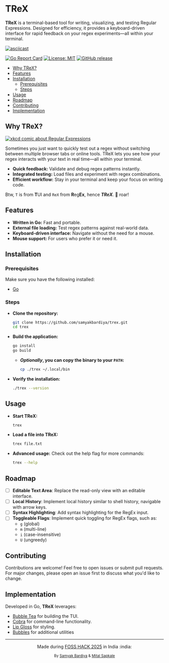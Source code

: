 # TReX

**TReX** is a terminal-based tool for writing, visualizing, and testing Regular
Expressions. Designed for efficiency, it provides a keyboard-driven interface
for rapid feedback on your regex experiments—all within your terminal.

[![asciicast](https://asciinema.org/a/704948.svg)](https://asciinema.org/a/704948)

[![Go Report Card](https://goreportcard.com/badge/github.com/samyakbardiya/trex)](https://goreportcard.com/report/github.com/samyakbardiya/trex) [![License: MIT](https://img.shields.io/badge/License-MIT-yellow.svg)](./LICENSE) [![GitHub release](https://img.shields.io/github/v/release/samyakbardiya/trex)](https://github.com/samyakbardiya/trex/releases)

<!-- toc -->

- [Why TReX?](#why-trex)
- [Features](#features)
- [Installation](#installation)
  * [Prerequisites](#prerequisites)
  * [Steps](#steps)
- [Usage](#usage)
- [Roadmap](#roadmap)
- [Contributing](#contributing)
- [Implementation](#implementation)

<!-- tocstop -->

## Why TReX?

[![xkcd comic about Regular Expressions](https://imgs.xkcd.com/comics/regular_expressions.png)](https://xkcd.com/208)

Sometimes you just want to quickly test out a regex without switching between
multiple browser tabs or online tools. TReX lets you see how your regex
interacts with your text in real time—all within your terminal.

- **Quick feedback:** Validate and debug regex patterns instantly.
- **Integrated testing:** Load files and experiment with regex combinations.
- **Efficient workflow:** Stay in your terminal and keep your focus on writing code.

Btw, `T` is from **T**UI and `ReX` from **R**eg**Ex**, hence **_TReX_**. :t-rex: roar!

## Features

- **Written in Go:** Fast and portable.
- **External file loading:** Test regex patterns against real-world data.
- **Keyboard-driven interface:** Navigate without the need for a mouse.
- **Mouse support:** For users who prefer it or need it.

## Installation

### Prerequisites

Make sure you have the following installed:

- [Go](https://go.dev/)

### Steps

- **Clone the repository:**

  ```sh
  git clone https://github.com/samyakbardiya/trex.git
  cd trex
  ```

- **Build the application:**

  ```sh
  go install
  go build
  ```

  - **_Optionally_, you can copy the binary to your `PATH`:**

    ```sh
    cp ./trex ~/.local/bin
    ```

- **Verify the installation:**

  ```sh
  ./trex --version
  ```

## Usage

- **Start TReX:**

  ```sh
  trex
  ```

- **Load a file into TReX:**

  ```sh
  trex file.txt
  ```

- **Advanced usage:** Check out the help flag for more commands:

  ```sh
  trex --help
  ```

## Roadmap

- [ ] **Editable Text Area**: Replace the read-only view with an editable interface.
- [ ] **Local History**: Implement local history similar to shell history,
      navigable with arrow keys.
- [ ] **Syntax Highlighting**: Add syntax highlighting for the RegEx input.
- [ ] **Toggleable Flags**: Implement quick toggling for RegEx flags, such as:
  - `g` (global)
  - `m` (multi-line)
  - `i` (case-insensitive)
  - `U` (ungreedy)

## Contributing

Contributions are welcome! Feel free to open issues or submit pull requests.
For major changes, please open an issue first to discuss what you'd like to
change.

## Implementation

Developed in Go, **TReX** leverages:

- [Bubble Tea](https://github.com/charmbracelet/bubbletea) for building the TUI.
- [Cobra](https://github.com/spf13/cobra) for command-line functionality.
- [Lip Gloss](https://github.com/charmbracelet/lipgloss) for styling.
- [Bubbles](https://github.com/charmbracelet/bubbles) for additional utilities

---

<p align="center">
  Made during <a href="https://fossunited.org/fosshack/2025">FOSS HACK 2025</a> in India :india:
</p>

<p align="center">
<sup>By <a href="https://links.samyakbardiya.dev">Samyak Bardiya</a> &amp; <a href="https://github.com/mitalrs">Mital Sapkale</a></sup>
</p>
